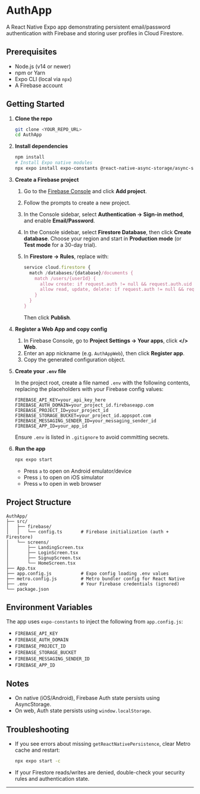 # AuthApp

A React Native Expo app demonstrating persistent email/password authentication with Firebase and storing user profiles in Cloud Firestore.

## Prerequisites

* Node.js (v14 or newer)
* npm or Yarn
* Expo CLI (local via `npx`)
* A Firebase account

## Getting Started

1. **Clone the repo**

   ```bash
   git clone <YOUR_REPO_URL>
   cd AuthApp
   ```

2. **Install dependencies**

   ```bash
   npm install
   # Install Expo native modules
   npx expo install expo-constants @react-native-async-storage/async-storage
   ```

3. **Create a Firebase project**

   1. Go to the [Firebase Console](https://console.firebase.google.com/) and click **Add project**.
   2. Follow the prompts to create a new project.
   3. In the Console sidebar, select **Authentication → Sign-in method**, and enable **Email/Password**.
   4. In the Console sidebar, select **Firestore Database**, then click **Create database**. Choose your region and start in **Production mode** (or **Test mode** for a 30-day trial).
   5. In **Firestore → Rules**, replace with:

      ```js
      service cloud.firestore {
        match /databases/{database}/documents {
          match /users/{userId} {
            allow create: if request.auth != null && request.auth.uid == userId;
            allow read, update, delete: if request.auth != null && request.auth.uid == userId;
          }
        }
      }
      ```

      Then click **Publish**.

4. **Register a Web App and copy config**

   1. In Firebase Console, go to **Project Settings → Your apps**, click **\</> Web**.
   2. Enter an app nickname (e.g. `AuthAppWeb`), then click **Register app**.
   3. Copy the generated configuration object.

5. **Create your `.env` file**

   In the project root, create a file named `.env` with the following contents, replacing the placeholders with your Firebase config values:

   ```env
   FIREBASE_API_KEY=your_api_key_here
   FIREBASE_AUTH_DOMAIN=your_project_id.firebaseapp.com
   FIREBASE_PROJECT_ID=your_project_id
   FIREBASE_STORAGE_BUCKET=your_project_id.appspot.com
   FIREBASE_MESSAGING_SENDER_ID=your_messaging_sender_id
   FIREBASE_APP_ID=your_app_id
   ```

   Ensure `.env` is listed in `.gitignore` to avoid committing secrets.

6. **Run the app**

   ```bash
   npx expo start
   ```

   * Press `a` to open on Android emulator/device
   * Press `i` to open on iOS simulator
   * Press `w` to open in web browser

## Project Structure

```
AuthApp/
├── src/
│   ├── firebase/
│   │   └── config.ts       # Firebase initialization (auth + Firestore)
│   └── screens/
│       ├── LandingScreen.tsx
│       ├── LoginScreen.tsx
│       ├── SignupScreen.tsx
│       └── HomeScreen.tsx
├── App.tsx
├── app.config.js           # Expo config loading .env values
├── metro.config.js         # Metro bundler config for React Native
├── .env                    # Your Firebase credentials (ignored)
└── package.json
```

## Environment Variables

The app uses `expo-constants` to inject the following from `app.config.js`:

* `FIREBASE_API_KEY`
* `FIREBASE_AUTH_DOMAIN`
* `FIREBASE_PROJECT_ID`
* `FIREBASE_STORAGE_BUCKET`
* `FIREBASE_MESSAGING_SENDER_ID`
* `FIREBASE_APP_ID`

## Notes

* On native (iOS/Android), Firebase Auth state persists using AsyncStorage.
* On web, Auth state persists using `window.localStorage`.

## Troubleshooting

* If you see errors about missing `getReactNativePersistence`, clear Metro cache and restart:

  ```bash
  npx expo start -c
  ```
* If your Firestore reads/writes are denied, double-check your security rules and authentication state.

---

